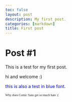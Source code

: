 ```yaml
---
toc: false
layout: post
description: My first post.
categories: [markdown]
title: First post
---
```


# Post #1

This is a test for my first post.

hi and welcome :)

<span style="color:blue">this is also a test in blue font</span>.

<font face = "Comic sans MS" size ="1">Why does Comic Sans get so much hate :(</font><br />